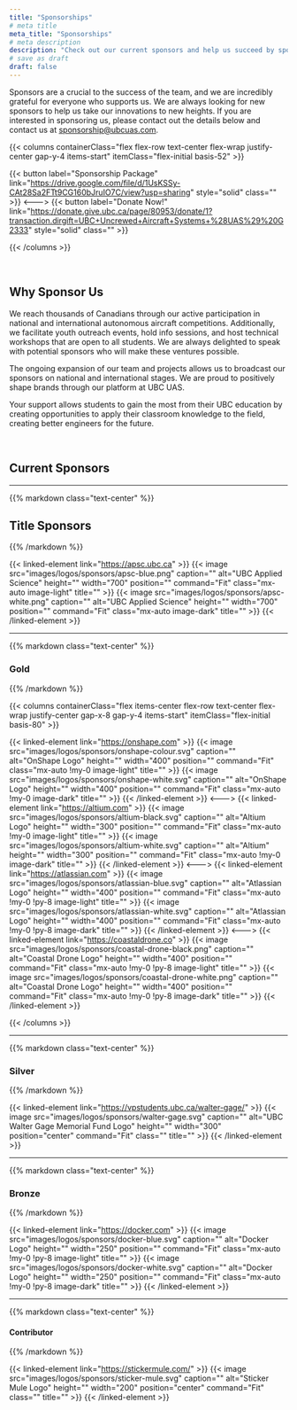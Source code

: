 ```yaml
---
title: "Sponsorships"
# meta title
meta_title: "Sponsorships"
# meta description
description: "Check out our current sponsors and help us succeed by sponsoring us!"
# save as draft
draft: false
---
```


Sponsors are a crucial to the success of the team, and we are incredibly grateful for everyone who supports us. We are always looking for new sponsors to help us take our innovations to new heights. If you are interested in sponsoring us, please contact out the details below and contact us at sponsorship@ubcuas.com.

{{< columns containerClass="flex flex-row text-center flex-wrap justify-center gap-y-4 items-start" itemClass="flex-initial basis-52" >}}

{{< button label="Sponsorship Package" link="https://drive.google.com/file/d/1UsKSSy-CAt28Sa2FTt9CG160bJruIO7C/view?usp=sharing" style="solid" class="" >}}
<--->
{{< button label="Donate Now!" link="https://donate.give.ubc.ca/page/80953/donate/1?transaction.dirgift=UBC+Uncrewed+Aircraft+Systems+%28UAS%29%20G2333" style="solid" class="" >}}

{{< /columns >}}

<br>

## Why Sponsor Us

We reach thousands of Canadians through our active participation in national and international autonomous aircraft competitions. Additionally, we facilitate youth outreach events, hold info sessions, and host technical workshops that are open to all students. We are always delighted to speak with potential sponsors who will make these ventures possible.

The ongoing expansion of our team and projects allows us to broadcast our sponsors on national and international stages. We are proud to positively shape brands through our platform at UBC UAS.

Your support allows students to gain the most from their UBC education by creating opportunities to apply their classroom knowledge to the field, creating better engineers for the future.

<br>

## Current Sponsors

<hr>

{{% markdown class="text-center" %}}
## Title Sponsors
{{% /markdown %}}

{{< linked-element link="https://apsc.ubc.ca" >}}
{{< image src="images/logos/sponsors/apsc-blue.png" caption="" alt="UBC Applied Science" height="" width="700" position="" command="Fit" class="mx-auto image-light" title="" >}}
{{< image src="images/logos/sponsors/apsc-white.png" caption="" alt="UBC Applied Science" height="" width="700" position="" command="Fit" class="mx-auto image-dark" title="" >}}
{{< /linked-element >}}

<hr>

{{% markdown class="text-center" %}}
### Gold
{{% /markdown %}}

{{< columns containerClass="flex items-center flex-row text-center flex-wrap justify-center gap-x-8 gap-y-4 items-start" itemClass="flex-initial basis-80" >}}

{{< linked-element link="https://onshape.com" >}}
{{< image src="images/logos/sponsors/onshape-colour.svg" caption="" alt="OnShape Logo" height="" width="400" position="" command="Fit" class="mx-auto !my-0 image-light" title="" >}}
{{< image src="images/logos/sponsors/onshape-white.svg" caption="" alt="OnShape Logo" height="" width="400" position="" command="Fit" class="mx-auto !my-0 image-dark" title="" >}}
{{< /linked-element >}}
<--->
{{< linked-element link="https://altium.com" >}}
{{< image src="images/logos/sponsors/altium-black.svg" caption="" alt="Altium Logo" height="" width="300" position="" command="Fit" class="mx-auto !my-0 image-light" title="" >}}
{{< image src="images/logos/sponsors/altium-white.svg" caption="" alt="Altium" height="" width="300" position="" command="Fit" class="mx-auto !my-0 image-dark" title="" >}}
{{< /linked-element >}}
<--->
{{< linked-element link="https://atlassian.com" >}}
{{< image src="images/logos/sponsors/atlassian-blue.svg" caption="" alt="Atlassian Logo" height="" width="400" position="" command="Fit" class="mx-auto !my-0 !py-8 image-light" title="" >}}
{{< image src="images/logos/sponsors/atlassian-white.svg" caption="" alt="Atlassian Logo" height="" width="400" position="" command="Fit" class="mx-auto !my-0 !py-8 image-dark" title="" >}}
{{< /linked-element >}}
<--->
{{< linked-element link="https://coastaldrone.co" >}}
{{< image src="images/logos/sponsors/coastal-drone-black.png" caption="" alt="Coastal Drone Logo" height="" width="400" position="" command="Fit" class="mx-auto !my-0 !py-8 image-light" title="" >}}
{{< image src="images/logos/sponsors/coastal-drone-white.png" caption="" alt="Coastal Drone Logo" height="" width="400" position="" command="Fit" class="mx-auto !my-0 !py-8 image-dark" title="" >}}
{{< /linked-element >}}

{{< /columns >}}

<hr>

{{% markdown class="text-center" %}}
### Silver
{{% /markdown %}}

{{< linked-element link="https://vpstudents.ubc.ca/walter-gage/" >}}
{{< image src="images/logos/sponsors/walter-gage.svg" caption="" alt="UBC Walter Gage Memorial Fund Logo" height="" width="300" position="center" command="Fit" class="" title="" >}}
{{< /linked-element >}}
<hr>

{{% markdown class="text-center" %}}
### Bronze
{{% /markdown %}}

{{< linked-element link="https://docker.com" >}}
{{< image src="images/logos/sponsors/docker-blue.svg" caption="" alt="Docker Logo" height="" width="250" position="" command="Fit" class="mx-auto !my-0 !py-8 image-light" title="" >}}
{{< image src="images/logos/sponsors/docker-white.svg" caption="" alt="Docker Logo" height="" width="250" position="" command="Fit" class="mx-auto !my-0 !py-8 image-dark" title="" >}}
{{< /linked-element >}}

<hr>

{{% markdown class="text-center" %}}
#### Contributor
{{% /markdown %}}

{{< linked-element link="https://stickermule.com/" >}}
{{< image src="images/logos/sponsors/sticker-mule.svg" caption="" alt="Sticker Mule Logo" height="" width="200" position="center" command="Fit" class="" title="" >}}
{{< /linked-element >}}
